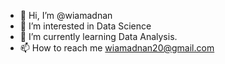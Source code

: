 - 👋 Hi, I’m @wiamadnan
- 👀 I’m interested in Data Science
- 🌱 I’m currently learning Data Analysis.
- 📫 How to reach me wiamadnan20@gmail.com

<!---
wiamadnan/wiamadnan is a ✨ special ✨ repository because its `README.md` (this file) appears on your GitHub profile.
You can click the Preview link to take a look at your changes.
--->
